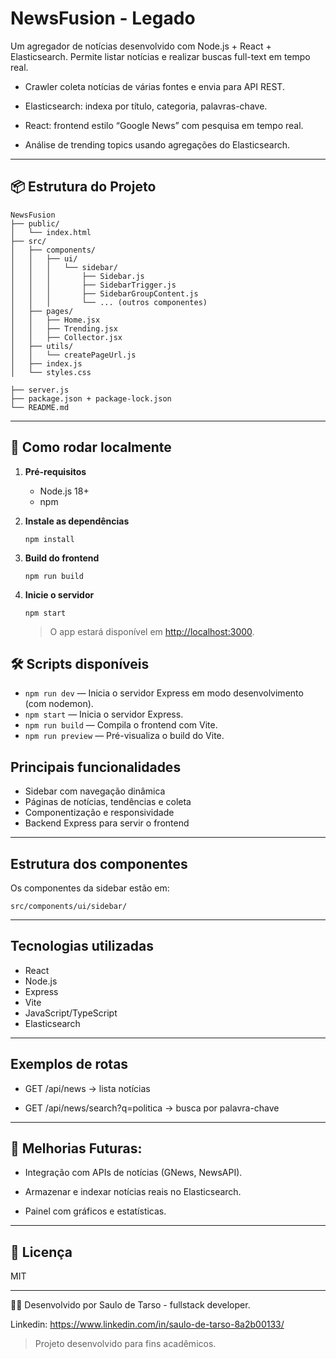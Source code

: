# NewsFusion - Legado

Um agregador de notícias desenvolvido com Node.js + React + Elasticsearch. Permite listar notícias e realizar buscas full-text em tempo real.

* Crawler coleta notícias de várias fontes e envia para API REST.

* Elasticsearch: indexa por título, categoria, palavras-chave.

* React: frontend estilo “Google News” com pesquisa em tempo real.

* Análise de trending topics usando agregações do Elasticsearch.

---

## 📦 Estrutura do Projeto

```
NewsFusion
├── public/
│   └── index.html
├── src/
│   ├── components/
│   │   ├── ui/
│   │   │   └── sidebar/
│   │   │       ├── Sidebar.js
│   │   │       ├── SidebarTrigger.js
│   │   │       ├── SidebarGroupContent.js
│   │   │       └── ... (outros componentes)
│   ├── pages/
│   │   ├── Home.jsx
│   │   ├── Trending.jsx
│   │   ├── Collector.jsx
│   ├── utils/
│   │   └── createPageUrl.js
│   ├── index.js
│   └── styles.css

├── server.js
├── package.json + package-lock.json
└── README.md
```
---
## 🚀 Como rodar localmente

1. **Pré-requisitos**
   - Node.js 18+
   - npm

2. **Instale as dependências**
   ```
   npm install
   ```

3. **Build do frontend**
   ```
   npm run build
   ```

4. **Inicie o servidor**
   ```
   npm start
   ```
   > O app estará disponível em [http://localhost:3000](http://localhost:3000).

## 🛠️ Scripts disponíveis

- `npm run dev` — Inicia o servidor Express em modo desenvolvimento (com nodemon).
- `npm start` — Inicia o servidor Express.
- `npm run build` — Compila o frontend com Vite.
- `npm run preview` — Pré-visualiza o build do Vite.

## Principais funcionalidades

- Sidebar com navegação dinâmica
- Páginas de notícias, tendências e coleta
- Componentização e responsividade
- Backend Express para servir o frontend
---

## Estrutura dos componentes

Os componentes da sidebar estão em:
```
src/components/ui/sidebar/
```
---

## Tecnologias utilizadas

- React
- Node.js
- Express
- Vite
- JavaScript/TypeScript
- Elasticsearch

---

## Exemplos de rotas
* GET /api/news → lista notícias

* GET /api/news/search?q=politica → busca por palavra-chave

---

## 📌 Melhorias Futuras:

* Integração com APIs de notícias (GNews, NewsAPI).

* Armazenar e indexar notícias reais no Elasticsearch.

* Painel com gráficos e estatísticas.

---
## 📄 Licença

MIT

---
👨‍💻 Desenvolvido por Saulo de Tarso - fullstack developer.

Linkedin: https://www.linkedin.com/in/saulo-de-tarso-8a2b00133/

> Projeto desenvolvido para fins acadêmicos.